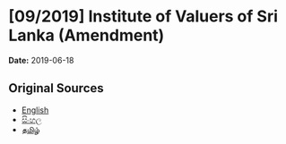# [09/2019] Institute of Valuers of Sri Lanka (Amendment)

**Date:** 2019-06-18

## Original Sources

- [English](https://documents.gov.lk/view/acts/2019/6/09-2019_E.pdf)
- [සිංහල](https://documents.gov.lk/view/acts/2019/6/09-2019_S.pdf)
- [தமிழ்](https://documents.gov.lk/view/acts/2019/6/09-2019_T.pdf)

